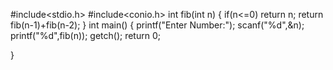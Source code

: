 #include<stdio.h>
#include<conio.h>
int fib(int n)
{
 if(n<=0)
 return n;
 return fib(n-1)+fib(n-2);
 }
int main()
{
 printf("Enter Number:");
 scanf("%d",&n);
 printf("%d",fib(n));
 getch();
 return 0;

}
